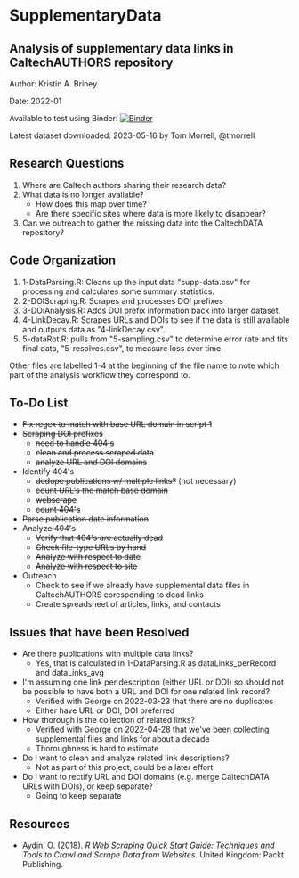 # SupplementaryData
## Analysis of supplementary data links in CaltechAUTHORS repository

Author: Kristin A. Briney

Date: 2022-01

Available to test using Binder: [![Binder](https://mybinder.org/badge_logo.svg)](https://mybinder.org/v2/gh/kbriney/SupplementaryData/HEAD)

Latest dataset downloaded: 2023-05-16 by Tom Morrell, @tmorrell

## Research Questions

1. Where are Caltech authors sharing their research data?
2. What data is no longer available?
   - How does this map over time?
   - Are there specific sites where data is more likely to disappear?
3. Can we outreach to gather the missing data into the CaltechDATA repository?

## Code Organization

1. 1-DataParsing.R: Cleans up the input data "supp-data.csv" for processing and calculates some summary statistics.
2. 2-DOIScraping.R: Scrapes and processes DOI prefixes
3. 3-DOIAnalysis.R: Adds DOI prefix information back into larger dataset.
4. 4-LinkDecay.R: Scrapes URLs and DOIs to see if the data is still available and outputs data as "4-linkDecay.csv".
5. 5-dataRot.R: pulls from "5-sampling.csv" to determine error rate and fits final data, "5-resolves.csv", to measure loss over time.

Other files are labelled 1-4 at the beginning of the file name to note which part of the analysis workflow they correspond to.

## To-Do List

- ~~Fix regex to match with base URL domain in script 1~~
- ~~Scraping DOI prefixes~~
  - ~~need to handle 404's~~
  - ~~clean and process scraped data~~
  - ~~analyze URL and DOI domains~~
- ~~Identify 404's~~
  - ~~dedupe publications w/ multiple links?~~ (not necessary)
  - ~~count URL's the match base domain~~
  - ~~webscrape~~
  - ~~count 404's~~
- ~~Parse publication date information~~
- ~~Analyze 404's~~
  - ~~Verify that 404's are actually dead~~
  - ~~Check file-type URLs by hand~~
  - ~~Analyze with respect to date~~
  - ~~Analyze with respect to site~~
- Outreach
  - Check to see if we already have supplemental data files in CaltechAUTHORS coresponding to dead links
  - Create spreadsheet of articles, links, and contacts

## Issues that have been Resolved

- Are there publications with multiple data links?
  - Yes, that is calculated in 1-DataParsing.R as dataLinks_perRecord and dataLinks_avg
- I'm assuming one link per description (either URL or DOI) so 
  should not be possible to have both a URL and DOI for one related link record?
  - Verified with George on 2022-03-23 that there are no duplicates
  - Either have URL or DOI, DOI preferred
- How thorough is the collection of related links?
  - Verified with George on 2022-04-28 that we've been collecting supplemental files and links for about a decade
  - Thoroughness is hard to estimate
- Do I want to clean and analyze related link descriptions?
  - Not as part of this project, could be a later effort
- Do I want to rectify URL and DOI domains (e.g. merge CaltechDATA URLs with DOIs), or keep separate?
  - Going to keep separate

## Resources

- Aydin, O. (2018). *R Web Scraping Quick Start Guide: Techniques and Tools to Crawl and Scrape Data from Websites.* United Kingdom: Packt Publishing.